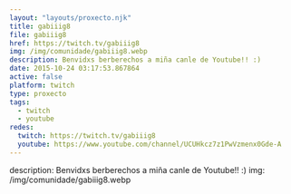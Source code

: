 ```yaml
---
layout: "layouts/proxecto.njk"
title: gabiiig8
file: gabiiig8
href: https://twitch.tv/gabiiig8
img: /img/comunidade/gabiiig8.webp
description: Benvidxs berberechos a miña canle de Youtube!! :)
date: 2015-10-24 03:17:53.867864
active: false
platform: twitch
type: proxecto
tags:
  - twitch
  - youtube
redes:
  twitch: https://twitch.tv/gabiiig8
  youtube: https://www.youtube.com/channel/UCUHkcz7z1PwVzmenx0Gde-A
---
```

description: Benvidxs berberechos a miña canle de Youtube!! :)
img: /img/comunidade/gabiiig8.webp
